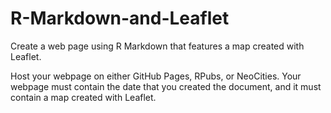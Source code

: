 # R-Markdown-and-Leaflet
Create a web page using R Markdown that features a map created with Leaflet. 

Host your webpage on either GitHub Pages, RPubs, or NeoCities.
Your webpage must contain the date that you created the document, and it must contain a map created with Leaflet.
